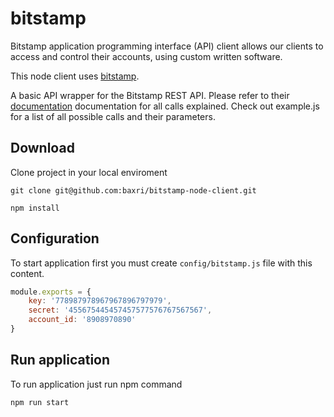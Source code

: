# bitstamp
Bitstamp application programming interface (API) client allows our clients to access and control their accounts, using custom written software.

This node client uses [bitstamp](https://www.npmjs.com/package/bitstamp).

A basic API wrapper for the Bitstamp REST API. Please refer to their [documentation](https://www.bitstamp.net/api/) documentation for all calls explained. Check out example.js for a list of all possible calls and their parameters.

## Download

Clone project in your local enviroment

`git clone git@github.com:baxri/bitstamp-node-client.git`

`npm install`

## Configuration

To start application first you must create `config/bitstamp.js` file with this content.

```javascript
module.exports = {
    key: '778987978967967896797979',
    secret: '455675445457457577576767567567',
    account_id: '8908970890'
}
```
## Run application

To run application just run npm command

`npm run start`

